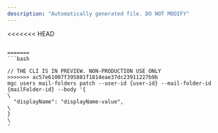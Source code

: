 ```yaml
---
description: "Automatically generated file. DO NOT MODIFY"
---
```


<<<<<<< HEAD
```cli

=======
```bash

// THE CLI IS IN PREVIEW. NON-PRODUCTION USE ONLY
>>>>>>> ac57e61007f395881f1814eae37dc23911227b9b
mgc users mail-folders patch --user-id {user-id} --mail-folder-id {mailFolder-id} --body '{\
  "displayName": "displayName-value",\
}\
'

```
